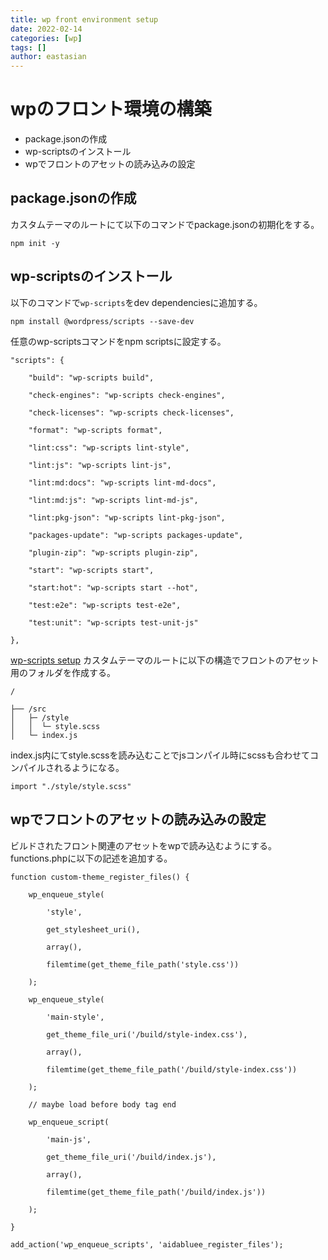 ```yaml
---
title: wp front environment setup
date: 2022-02-14
categories: [wp]
tags: []
author: eastasian
---
```


# wpのフロント環境の構築
- package.jsonの作成
- wp-scriptsのインストール
- wpでフロントのアセットの読み込みの設定

## package.jsonの作成
カスタムテーマのルートにて以下のコマンドでpackage.jsonの初期化をする。
```
npm init -y
```

## wp-scriptsのインストール
以下のコマンドで`wp-scripts`をdev dependenciesに追加する。
```
npm install @wordpress/scripts --save-dev
```
任意のwp-scriptsコマンドをnpm scriptsに設定する。
```
"scripts": {

	"build": "wp-scripts build",
	
	"check-engines": "wp-scripts check-engines",
	
	"check-licenses": "wp-scripts check-licenses",
	
	"format": "wp-scripts format",
	
	"lint:css": "wp-scripts lint-style",
	
	"lint:js": "wp-scripts lint-js",
	
	"lint:md:docs": "wp-scripts lint-md-docs",
	
	"lint:md:js": "wp-scripts lint-md-js",
	
	"lint:pkg-json": "wp-scripts lint-pkg-json",
	
	"packages-update": "wp-scripts packages-update",
	
	"plugin-zip": "wp-scripts plugin-zip",
	
	"start": "wp-scripts start",
	
	"start:hot": "wp-scripts start --hot",
	
	"test:e2e": "wp-scripts test-e2e",
	
	"test:unit": "wp-scripts test-unit-js"

},

```
[wp-scripts setup](https://developer.wordpress.org/block-editor/reference-guides/packages/packages-scripts/#setup)
カスタムテーマのルートに以下の構造でフロントのアセット用のフォルダを作成する。
```
/

├── /src
│	├─ /style
│	│  └─ style.scss
│   └─ index.js
```
index.js内にてstyle.scssを読み込むことでjsコンパイル時にscssも合わせてコンパイルされるようになる。
```
import "./style/style.scss"
```

## wpでフロントのアセットの読み込みの設定
ビルドされたフロント関連のアセットをwpで読み込むようにする。
functions.phpに以下の記述を追加する。
```
function custom-theme_register_files() {

	wp_enqueue_style(
	
		'style',
		
		get_stylesheet_uri(),
		
		array(),
		
		filemtime(get_theme_file_path('style.css'))
	
	);
	
	wp_enqueue_style(
	
		'main-style',
		
		get_theme_file_uri('/build/style-index.css'),
		
		array(),
		
		filemtime(get_theme_file_path('/build/style-index.css'))
	
	);
	
	// maybe load before body tag end
	
	wp_enqueue_script(
		
		'main-js',
		
		get_theme_file_uri('/build/index.js'),
		
		array(),
		
		filemtime(get_theme_file_path('/build/index.js'))
	
	);

}

add_action('wp_enqueue_scripts', 'aidabluee_register_files');

```